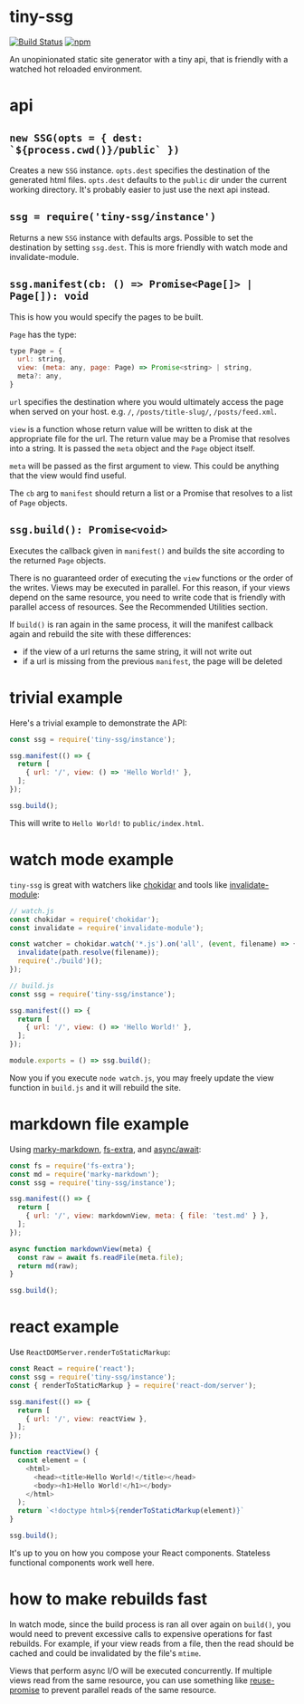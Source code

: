 # tiny-ssg

[![Build Status](https://travis-ci.org/kentor/tiny-ssg.svg)](https://travis-ci.org/kentor/tiny-ssg) [![npm](https://img.shields.io/npm/v/tiny-ssg.svg)](https://www.npmjs.com/package/tiny-ssg)

An unopinionated static site generator with a tiny api, that is friendly with a
watched hot reloaded environment.

# api

## ``new SSG(opts = { dest: `${process.cwd()}/public` })``

Creates a new `SSG` instance. `opts.dest` specifies the destination of the
generated html files. `opts.dest` defaults to the `public` dir under the current
working directory. It's probably easier to just use the next api instead.

## `ssg = require('tiny-ssg/instance')`

Returns a new `SSG` instance with defaults args. Possible to set the destination
by setting `ssg.dest`. This is more friendly with watch mode and
invalidate-module.

## `ssg.manifest(cb: () => Promise<Page[]> | Page[]): void`

This is how you would specify the pages to be built.

`Page` has the type:

```js
type Page = {
  url: string,
  view: (meta: any, page: Page) => Promise<string> | string,
  meta?: any,
}
```

`url` specifies the destination where you would ultimately access the page when
served on your host. e.g. `/`, `/posts/title-slug/`, `/posts/feed.xml`.

`view` is a function whose return value will be written to disk at the
appropriate file for the url. The return value may be a Promise that resolves
into a string. It is passed the `meta` object and the `Page` object itself.

`meta` will be passed as the first argument to view. This could be anything that
the view would find useful.

The `cb` arg to `manifest` should return a list or a Promise that resolves to a
list of `Page` objects.

## `ssg.build(): Promise<void>`

Executes the callback given in `manifest()` and builds the site according to the
returned `Page` objects.

There is no guaranteed order of executing the `view` functions or the
order of the writes. Views may be executed in parallel. For this reason, if your
views depend on the same resource, you need to write code that is friendly with
parallel access of resources. See the Recommended Utilities section.

If `build()` is ran again in the same process, it will the manifest callback
again and rebuild the site with these differences:

- if the view of a url returns the same string, it will not write out
- if a url is missing from the previous `manifest`, the page will be deleted

# trivial example

Here's a trivial example to demonstrate the API:

```js
const ssg = require('tiny-ssg/instance');

ssg.manifest(() => {
  return [
    { url: '/', view: () => 'Hello World!' },
  ];
});

ssg.build();
```

This will write to `Hello World!` to `public/index.html`.

# watch mode example

`tiny-ssg` is great with watchers like [chokidar][c] and tools like
[invalidate-module][i]:

```js
// watch.js
const chokidar = require('chokidar');
const invalidate = require('invalidate-module');

const watcher = chokidar.watch('*.js').on('all', (event, filename) => {
  invalidate(path.resolve(filename));
  require('./build')();
});
```

```js
// build.js
const ssg = require('tiny-ssg/instance');

ssg.manifest(() => {
  return [
    { url: '/', view: () => 'Hello World!' },
  ];
});

module.exports = () => ssg.build();
```

Now you if you execute `node watch.js`, you may freely update the view function
in `build.js` and it will rebuild the site.

# markdown file example

Using [marky-markdown][m], [fs-extra][f], and [async/await][a]:

```js
const fs = require('fs-extra');
const md = require('marky-markdown');
const ssg = require('tiny-ssg/instance');

ssg.manifest(() => {
  return [
    { url: '/', view: markdownView, meta: { file: 'test.md' } },
  ];
});

async function markdownView(meta) {
  const raw = await fs.readFile(meta.file);
  return md(raw);
}

ssg.build();
```

# react example

Use `ReactDOMServer.renderToStaticMarkup`:

```js
const React = require('react');
const ssg = require('tiny-ssg/instance');
const { renderToStaticMarkup } = require('react-dom/server');

ssg.manifest(() => {
  return [
    { url: '/', view: reactView },
  ];
});

function reactView() {
  const element = (
    <html>
      <head><title>Hello World!</title></head>
      <body><h1>Hello World!</h1></body>
    </html>
  );
  return `<!doctype html>${renderToStaticMarkup(element)}`
}

ssg.build();
```

It's up to you on how you compose your React components. Stateless functional
components work well here.

# how to make rebuilds fast

In watch mode, since the build process is ran all over again on `build()`, you
would need to prevent excessive calls to expensive operations for fast rebuilds.
For example, if your view reads from a file, then the read should be cached and
could be invalidated by the file's `mtime`.

Views that perform async I/O will be executed concurrently. If multiple views
read from the same resource, you can use something like [reuse-promise][r] to
prevent parallel reads of the same resource.

[a]: https://babeljs.io/docs/plugins/transform-async-to-generator/
[c]: https://github.com/paulmillr/chokidar
[f]: https://github.com/jprichardson/node-fs-extra
[i]: https://yarnpkg.com/en/package/invalidate-module
[m]: https://github.com/npm/marky-markdown
[r]: https://github.com/elado/reuse-promise
